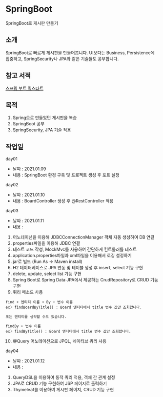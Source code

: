 # SpringBoot
SpringBoot로 게시판 만들기

## 소개
SpringBoot로 빠르게 게시판을 만들어봅니다.
UI보다는 Business, Persistence에 집중하고, SpringSecurity나 JPA와 같은 기술들도 공부합니다.

## 참고 서적
[스프링 부트 퀵스타트](http://www.kyobobook.co.kr/product/detailViewKor.laf?ejkGb=KOR&mallGb=KOR&barcode=9791186710487&orderClick=LAG&Kc=)

## 목적
1. Spring으로 만들었던 게시판을 복습
2. SpringBoot 공부
3. SpringSecurity, JPA 기술 적용

## 작업일

day01
- 날짜 : 2021.01.09
- 내용 : SpringBoot 환경 구축 및 프로젝트 생성 후 포트 설정

day02
- 날짜 : 2021.01.10
- 내용 : BoardController 생성 후 @RestController 적용

day03
- 날짜 : 2021.01.11
- 내용 : 
1. 어노테이션을 이용해 JDBCConnectionManager 객체 자동 생성하여 DB 연결
2. properties파일을 이용해 JDBC 연결
3. 테스트 코드 작성, MockMvc를 사용하여 간단하게 컨트롤러를 테스트
4. application.properties파일과 xml파일을 이용해서 로깅 설정하기
5. jar로 빌드 (Run As -> Maven install)
6. H2 데이터베이스로 JPA 연동 및 테이블 생성 후 insert, select 기능 구현
7. delete, update, select list 기능 구현
8. Spring Boot로 Spring Data JPA에서 제공하는 CrudRepository로 CRUD 기능 구현
9. 쿼리 메소드 사용
```
find + 엔티티 이름 + By + 변수 이름
ex) findBoardByTitle() : Board 엔티티에서 title 변수 값만 조회합니다.

또는 엔티티를 생략할 수도 있습니다.

findBy + 변수 이름
ex) findByTitle() : Board 엔티티에서 title 변수 값만 조회합니다.

```
10. @Query 어노테이션으로 JPQL, 네이티브 쿼리 사용

day04
- 날짜 : 2021.01.12
- 내용 : 
1. QueryDSL을 이용하여 동적 쿼리 적용, 객체 간 관계 설정
2. JPA로 CRUD 기능 구현하여 JSP 페이지로 출력하기
3. Thymeleaf를 이용하여 게시판 페이지, CRUD 기능 구현